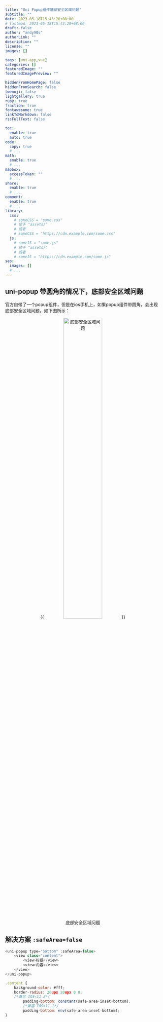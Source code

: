 ```yaml
---
title: "Uni Popup组件底部安全区域问题"
subtitle: ""
date: 2023-05-18T15:43:20+08:00
# lastmod: 2023-05-18T15:43:20+08:00
draft: false
author: "andy90s"
authorLink: ""
description: ""
license: ""
images: []

tags: [uni-app,vue]
categories: []
featuredImage: ""
featuredImagePreview: ""

hiddenFromHomePage: false
hiddenFromSearch: false
twemoji: false
lightgallery: true
ruby: true
fraction: true
fontawesome: true
linkToMarkdown: false
rssFullText: false

toc:
  enable: true
  auto: true
code:
  copy: true
  # ...
math:
  enable: true
  # ...
mapbox:
  accessToken: ""
  # ...
share:
  enable: true
  # ...
comment:
  enable: true
  # ...
library:
  css:
    # someCSS = "some.css"
    # 位于 "assets/"
    # 或者
    # someCSS = "https://cdn.example.com/some.css"
  js:
    # someJS = "some.js"
    # 位于 "assets/"
    # 或者
    # someJS = "https://cdn.example.com/some.js"
seo:
  images: []
  # ...
---
```

<!--more-->
## uni-popup 带圆角的情况下，底部安全区域问题
官方自带了一个popup组件，但是在ios手机上，如果popup组件带圆角，会出现底部安全区域问题，如下图所示：
<center>
{{<image src="https://raw.githubusercontent.com/andy90s/blog-image/master/blog/images/202305181545761.png" title="底部安全区域问题" width="50%">}}
<div style="color:#717171;font-size:14px;font-weight:normal"> <b> 底部安全区域问题 </b>  </div>
</center>

## 解决方案 `:safeArea=false`
```js
<uni-popup type="bottom" :safeArea=false>
    <view class="content">
        <view>标题</view>
        <view>内容</view>
    </view>
</uni-popup>

.content {
    background-color: #fff;
    border-radius: 20upx 20upx 0 0;
    /*兼容 IOS<11.2*/
		padding-bottom: constant(safe-area-inset-bottom);
		/*兼容 IOS>11.2*/
		padding-bottom: env(safe-area-inset-bottom);
}
```